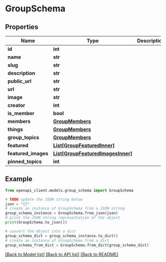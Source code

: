 # GroupSchema


## Properties

Name | Type | Description | Notes
------------ | ------------- | ------------- | -------------
**id** | **int** |  | 
**name** | **str** |  | [optional] 
**slug** | **str** |  | [optional] 
**description** | **str** |  | [optional] 
**public_url** | **str** |  | [optional] 
**url** | **str** |  | [optional] 
**image** | **str** |  | [optional] 
**creator** | **int** |  | [optional] 
**is_member** | **bool** |  | [optional] 
**members** | [**GroupMembers**](GroupMembers.md) |  | [optional] 
**things** | [**GroupMembers**](GroupMembers.md) |  | [optional] 
**group_topics** | [**GroupMembers**](GroupMembers.md) |  | [optional] 
**featured** | [**List[GroupFeaturedInner]**](GroupFeaturedInner.md) |  | [optional] 
**featured_images** | [**List[GroupFeaturedImagesInner]**](GroupFeaturedImagesInner.md) |  | [optional] 
**pinned_topics** | **int** |  | [optional] 

## Example

```python
from openapi_client.models.group_schema import GroupSchema

# TODO update the JSON string below
json = "{}"
# create an instance of GroupSchema from a JSON string
group_schema_instance = GroupSchema.from_json(json)
# print the JSON string representation of the object
print(GroupSchema.to_json())

# convert the object into a dict
group_schema_dict = group_schema_instance.to_dict()
# create an instance of GroupSchema from a dict
group_schema_from_dict = GroupSchema.from_dict(group_schema_dict)
```
[[Back to Model list]](../README.md#documentation-for-models) [[Back to API list]](../README.md#documentation-for-api-endpoints) [[Back to README]](../README.md)



